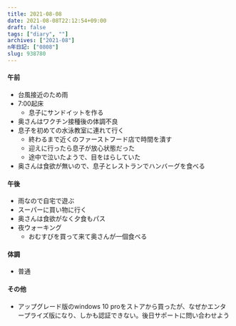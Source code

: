 ```yaml
---
title: 2021-08-08
date: 2021-08-08T22:12:54+09:00
draft: false
tags: ["diary", ""]
archives: ["2021-08"]
n年日記: ["0808"]
slug: 938780
---
```

#### 午前
- 台風接近のため雨
- 7:00起床
  - 息子にサンドイットを作る
- 奥さんはワクチン接種後の体調不良
- 息子を初めての水泳教室に連れて行く
  - 終わるまで近くのファーストフード店で時間を潰す
  - 迎えに行ったら息子が放心状態だった
  - 途中で泣いたようで、目をはらしていた
- 奥さんは食欲が無いので、息子とレストランでハンバーグを食べる
#### 午後
- 雨なので自宅で遊ぶ
- スーパーに買い物に行く
- 奥さんは食欲がなく夕食もパス
- 夜ウォーキング
  - おむすびを買って来て奥さんが一個食べる
#### 体調
- 普通
#### その他
- アップグレード版のwindows 10 proをストアから買ったが、なぜかエンタープライズ版になり、しかも認証できない。後日サポートに問い合わせよう